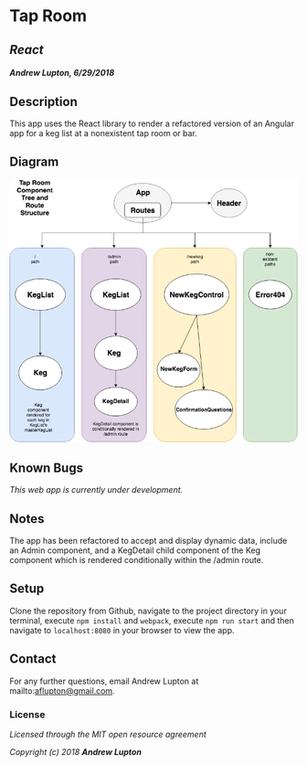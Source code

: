 # Tap Room
## _React_
#### _Andrew Lupton, 6/29/2018_

## Description

This app uses the React library to render a refactored version of an Angular app for a keg list at a nonexistent tap room or bar.

## Diagram
![](src/assets/images/TapRoom.png)

## Known Bugs
_This web app is currently under development._

## Notes

The app has been refactored to accept and display dynamic data, include an Admin component, and a KegDetail child component of the Keg component which is rendered conditionally within the /admin route.

## Setup

Clone the repository from Github, navigate to the project directory in your terminal, execute `npm install` and `webpack`, execute `npm run start` and then navigate to `localhost:8080` in your browser to view the app.

## Contact

For any further questions, email Andrew Lupton at mailto:aflupton@gmail.com.

### License

*Licensed through the MIT open resource agreement*

_Copyright (c) 2018 **_Andrew Lupton_**_
